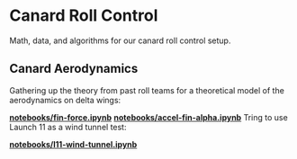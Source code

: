 # Canard Roll Control

Math, data, and algorithms for our canard roll control setup.

## Canard Aerodynamics

Gathering up the theory from past roll teams for a theoretical model of the aerodynamics on delta wings:

**[notebooks/fin-force.ipynb](http://nbviewer.ipython.org/github/psas/roll-control/blob/master/notebooks/fin-force.ipynb)**
**[notebooks/accel-fin-alpha.ipynb](http://nbviewer.ipython.org/github/psas/roll-control/blob/master/notebooks/accel-fin-alpha.ipynb)**
Tring to use Launch 11 as a wind tunnel test:

**[notebooks/l11-wind-tunnel.ipynb](http://nbviewer.ipython.org/github/psas/roll-control/blob/master/notebooks/l11-wind-tunnel.ipynb)**

